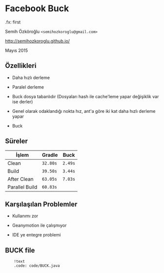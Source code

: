 #   Facebook Buck

.fx: first

Semih Özköroğlu `<semihozkoroglu@gmail.com>`

http://semihozkoroglu.github.io/

Mayıs 2015

##  Özellikleri

-   Daha hızlı derleme

-   Paralel derleme

-   Buck dosya tabanlıdır (Dosyaları hash ile cache'leme yapar değişiklik var ise derler)

-   Genel olarak odaklandığı nokta hız, ant'a göre iki kat daha hızlı derleme yapar

-   Buck 

##  Süreler

İşlem          | Gradle          | Buck
---------------|-----------------|------------------
Clean          | `32.80s`        | `2.49s`
Build          | `39.50s`        | `3.44s`
After Clean    | `63.05s`        | `7.03s`
Parallel Build | `60.83s`        |

## Karşılaşılan Problemler

-   Kullanımı zor

-   Geanymotion ile çalışmıyor

-   IDE ye entegre problemi

## BUCK file

        !text
        .code: code/BUCK.java